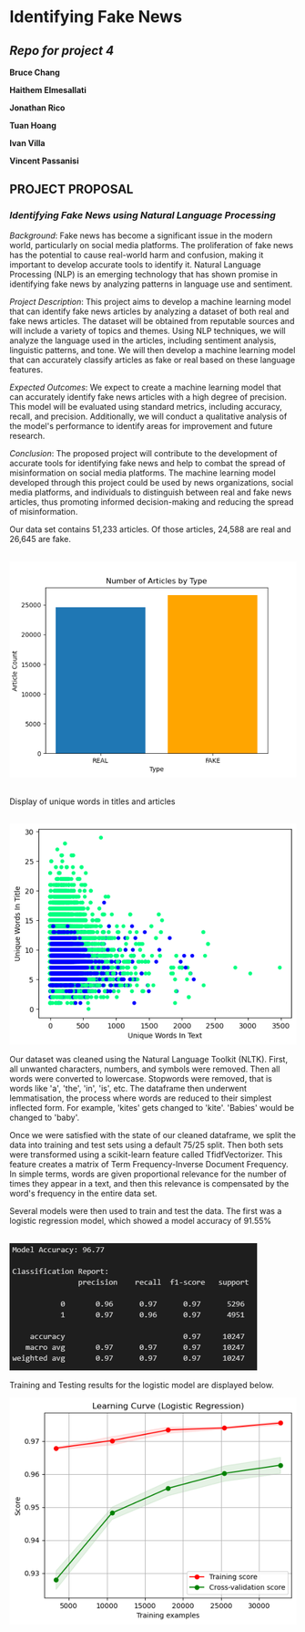 # **Identifying Fake News**

## ***Repo for project 4***

**Bruce Chang**

**Haithem Elmesallati**

**Jonathan Rico**

**Tuan Hoang**

**Ivan Villa**

**Vincent Passanisi**

## PROJECT PROPOSAL

### ***Identifying Fake News using Natural Language Processing***

*Background*: Fake news has become a significant issue in the modern world, particularly on social media platforms. The proliferation of fake news has the potential to cause real-world harm and confusion, making it important to develop accurate tools to identify it. Natural Language Processing (NLP) is an emerging technology that has shown promise in identifying fake news by analyzing patterns in language use and sentiment.

*Project Description*: This project aims to develop a machine learning model that can identify fake news articles by analyzing a dataset of both real and fake news articles. The dataset will be obtained from reputable sources and will include a variety of topics and themes. Using NLP techniques, we will analyze the language used in the articles, including sentiment analysis, linguistic patterns, and tone. We will then develop a machine learning model that can accurately classify articles as fake or real based on these language features.

*Expected Outcomes*: We expect to create a machine learning model that can accurately identify fake news articles with a high degree of precision. This model will be evaluated using standard metrics, including accuracy, recall, and precision. Additionally, we will conduct a qualitative analysis of the model's performance to identify areas for improvement and future research.

*Conclusion*: The proposed project will contribute to the development of accurate tools for identifying fake news and help to combat the spread of misinformation on social media platforms. The machine learning model developed through this project could be used by news organizations, social media platforms, and individuals to distinguish between real and fake news articles, thus promoting informed decision-making and reducing the spread of misinformation.

Our data set contains 51,233 articles. Of those articles, 24,588 are real and 26,645 are fake.
<br></br>

![Article Classification](docs/static/article_count.png)
<br></br>

Display of unique words in titles and articles
<br></br>

![Unique Words](docs/static/unique_words.png)

Our dataset was cleaned using the Natural Language Toolkit (NLTK). First, all unwanted characters, numbers, and symbols were removed. Then all words were converted to lowercase. Stopwords were removed, that is words like 'a', 'the', 'in', 'is', etc. The dataframe then underwent lemmatisation, the process where words are reduced to their simplest inflected form. For example, 'kites' gets changed to 'kite'. 'Babies' would be changed to 'baby'.

Once we were satisfied with the state of our cleaned dataframe, we split the data into training and test sets using a default 75/25 split. Then both sets were transformed using a scikit-learn feature called TfidfVectorizer. This feature creates a matrix of Term Frequency-Inverse Document Frequency. In simple terms, words are given proportional relevance for the number of times they appear in a text, and then this relevance is compensated by the word's frequency in the entire data set.

Several models were then used to train and test the data. The first was a logistic regression model, which showed a model accuracy of 91.55%
<br></br>

![LR Classification Report](docs/static/classification%20report%20-%20lr.png)

Training and Testing results for the logistic model are displayed below.

![LRTrainTest](docs/static/download%20(1).png)
